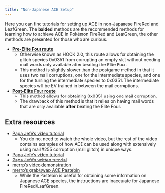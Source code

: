 ```yaml
---
title: "Non-Japanese ACE Setup"
---
```

Here you can find tutorials for setting up ACE in non-Japanese FireRed and LeafGreen. The **bolded** methods are the recommended methods for learning how to achieve ACE in Pokémon FireRed and LeafGreen, the other methods are presented for those who are curious.

*   [**Pre-Elite Four route**](./non-jpn-ace-pre-e4.md)
    +   Otherwise known as HOCK 2.O, this route allows for obtaining the glitch species 0x0351 from corrupting an empty slot without needing mail words only available after beating the Elite Four.
    +   This method is slightly slower than the postgame method in that it uses two mail corruptions, one for the intermediate species, and one for the turning the intermediate species to 0x0351. The intermediate species will be EV trained in between the mail corruptions.
*   [**Post-Elite Four route**](./non-jpn-ace-post-e4.md)
    +   This method allows for obtaining 0x0351 using one mail corruption.
    +   The drawback of this method is that it relies on having mail words that are only available **after** beating the Elite Four.

## Extra resources

*   [Papa Jefé’s video tutorial](https://www.youtube.com/watch?v=3jkcq8e9NO4&t)
    *   You do not need to watch the whole video, but the rest of the video contains examples of how ACE can be used along with extensively using mail #255 corruption (mail glitch) in unique ways.
*   [Papa Jefé’s video tutorial](https://www.youtube.com/watch?v=8d2kd2_iVps)
*   [Papa Jefé’s written tutorial](https://docs.google.com/document/d/1khCyziorop1M2AI0JNLSaMqK3fV_SfIXeSYmevQ3DfE/)
*   [merrp’s video demonstration](https://www.youtube.com/watch?v=yVhK4pLC9ac)
*   [merrp’s grab/swap ACE Pastebin](https://pastebin.com/pDXf5rGD)
    *   While the Pastebin is useful for obtaining some information on Japanese ACE species, the instructions are inaccurate for Japanese FireRed/LeafGreen.
